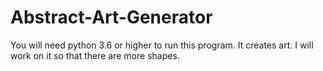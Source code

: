 # Abstract-Art-Generator
You will need python 3.6 or higher to run this program.
It creates art.
I will work on it so that there are more shapes.
